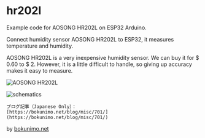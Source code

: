 # hr202l
Example code for AOSONG HR202L on ESP32 Arduino.  

Connect humidity sensor AOSONG HR202L to ESP32, it measures temperature and humidity.  

AOSONG HR202L is a very inexpensive humidity sensor. We can buy it for $ 0.60 to $ 2. 
However, it is a little difficult to handle, so giving up accuracy makes it easy to measure.  

![AOSONG HR202L](https://bokunimo.net/blog/wp-content/uploads/2019/12/DSC_0077.jpg)  

![schematics](https://bokunimo.net/blog/wp-content/uploads/2019/12/DSC_0075.jpg)  

    ブログ記事（Japanese Only）：  
    [https://bokunimo.net/blog/misc/701/](https://bokunimo.net/blog/misc/701/)  

by [bokunimo.net](https://bokunimo.net)
